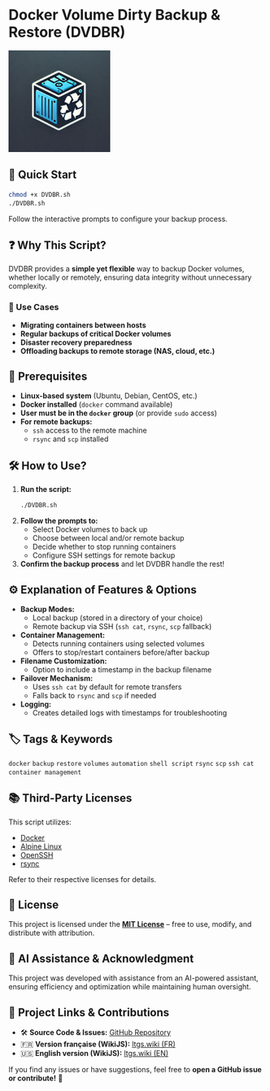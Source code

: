# Docker Volume Dirty Backup & Restore (DVDBR)

<p align="left">
  <img src="https://raw.githubusercontent.com/RipleyBooya/DVDBR/refs/heads/main/DVDBR.webp" alt="SSH Tunnel Logo" width="200"/>
</p>

## 🚀 Quick Start

```bash
chmod +x DVDBR.sh
./DVDBR.sh
```

Follow the interactive prompts to configure your backup process.

## ❓ Why This Script?

DVDBR provides a **simple yet flexible** way to backup Docker volumes, whether locally or remotely, ensuring data integrity without unnecessary complexity.

### 🔹 Use Cases
- **Migrating containers between hosts**
- **Regular backups of critical Docker volumes**
- **Disaster recovery preparedness**
- **Offloading backups to remote storage (NAS, cloud, etc.)**

## 🔧 Prerequisites

- **Linux-based system** (Ubuntu, Debian, CentOS, etc.)
- **Docker installed** (`docker` command available)
- **User must be in the `docker` group** (or provide `sudo` access)
- **For remote backups:**
  - `ssh` access to the remote machine
  - `rsync` and `scp` installed

## 🛠 How to Use?

1. **Run the script:**  
   ```bash
   ./DVDBR.sh
   ```
2. **Follow the prompts to:**  
   - Select Docker volumes to back up  
   - Choose between local and/or remote backup  
   - Decide whether to stop running containers  
   - Configure SSH settings for remote backup  
3. **Confirm the backup process** and let DVDBR handle the rest!

## ⚙️ Explanation of Features & Options

- **Backup Modes:**
  - Local backup (stored in a directory of your choice)
  - Remote backup via SSH (`ssh cat`, `rsync`, `scp` fallback)
- **Container Management:**
  - Detects running containers using selected volumes
  - Offers to stop/restart containers before/after backup
- **Filename Customization:**
  - Option to include a timestamp in the backup filename
- **Failover Mechanism:**
  - Uses `ssh cat` by default for remote transfers
  - Falls back to `rsync` and `scp` if needed
- **Logging:**
  - Creates detailed logs with timestamps for troubleshooting

## 🏷️ Tags & Keywords

`docker` `backup` `restore` `volumes` `automation` `shell script` `rsync` `scp` `ssh cat` `container management`

## 📚 Third-Party Licenses

This script utilizes:
- [Docker](https://www.docker.com/)
- [Alpine Linux](https://www.alpinelinux.org/)
- [OpenSSH](https://www.openssh.com/)
- [rsync](https://rsync.samba.org/)

Refer to their respective licenses for details.

## 📜 License

This project is licensed under the **[MIT License](https://github.com/RipleyBooya/DVDBR/blob/main/LICENSE)** – free to use, modify, and distribute with attribution.

## 🤖 AI Assistance & Acknowledgment

This project was developed with assistance from an AI-powered assistant, ensuring efficiency and optimization while maintaining human oversight.

## 🔗 Project Links & Contributions

- 🛠 **Source Code & Issues:** [GitHub Repository](https://github.com/RipleyBooya/DVDBR)  
- 🇫🇷 **Version française (WikiJS):** [ltgs.wiki (FR)](https://ltgs.wiki/fr/InfoTech/Virt/Docker/DVDBR) 
- 🇺🇸 **English version (WikiJS):** [ltgs.wiki (EN)](https://ltgs.wiki/en/InfoTech/Virt/Docker/DVDBR) 

If you find any issues or have suggestions, feel free to **open a GitHub issue or contribute!** 🚀
